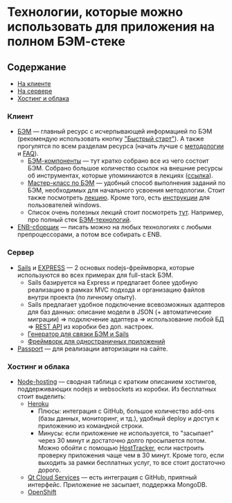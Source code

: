 # Технологии, которые можно использовать для приложения на полном БЭМ-стеке

## Содержание

* [На клиенте](#frontend)
* [На сервере](#backend)
* [Хостинг и облака](#hosting)

<a name="frontend"></a>
### Клиент

* [БЭМ](https://ru.bem.info/) — главный ресурс с исчерпывающей информацией по БЭМ (рекомендую использовать кнопку ["Быстрый старт"](https://ru.bem.info/tutorials/quick-start-static)). А также прогулятся по всем разделам ресурса (начать лучше с [методологии](https://ru.bem.info/method/) и [FAQ](https://ru.bem.info/faq/)).
  * [БЭМ-компоненты](https://github.com/bem/bem-components/blob/v2.3.0/README.ru.md) — тут кратко собрано все из чего состоит БЭМ. Собрано большое количество ссылок на внешние ресурсы об инструментах, которые упоминиаются в лекциях ([ссылка](https://github.com/bem/bem-components/blob/v2.3.0/README.ru.md#Инструменты)).
  * [Мастер-класс по БЭМ](https://github.com/yuriMalakhov/do-it-yourself-workshop) — удобный способ выполнения заданий по БЭМ, необходимых для начального усвоения методологии. Стоит также посмотреть [лекцию](https://events.yandex.ru/lib/talks/2185/). Кроме того, есть [инструкции](https://github.com/dab/bemup-workshop-vagrant/blob/master/README.ru.md) для пользователей windows.
  * Список очень полезных лекций стоит посмотреть [тут](https://events.yandex.ru/lib/talks/?audience=frontenderyi&tech=bem). Например, про полный стек [БЭМ-технологий](https://events.yandex.ru/lib/talks/1922/).
* [ENB-сборщик](https://ru.bem.info/tools/bem/enb-bem/) — писать можно на любых технологиях с любыми препроцессорами, а потом все собирать с ENB.

<a name="backend"></a>
### Сервер

* [Sails](http://sailsjs.org/) и [EXPRESS](http://expressjs.com/) — 2 основых nodejs-фреймворка, которые используются во всех примерах для full-stack БЭМ.
  * Sails базируется на Express и предлагает более удобную реализацию в рамках MVC подхода и организацию файлов внутри проекта (по личному опыту).
  * Sails предлагает удобное подключение всевозможных адаптеров для баз данных:
    описание модели в JSON (+ автоматические миграции)
      => подключение адаптера
      => использование любой БД
      => [REST API](http://sailsjs.org/documentation/reference/blueprint-api?q=blueprint-routes) из коробки без доп. настроек.
  * [Генератор для связки БЭМ и Sails](https://ru.bem.info/built-with-b/#sails-bem-project-stub)
  * [Фреймворк для одностраничных приложений](https://ru.bem.info/built-with-b/#bnsf)
* [Passport](http://passportjs.org/) — для  реализации авторизации на сайте.

<a name="hosting"></a>
### Хостинг и облака

* [Node-hosting](https://github.com/nodejs/node-v0.x-archive/wiki/Node-Hosting) — сводная таблица с кратким описанием хостингов, поддерживающих nodejs и websockets из коробки. Из бесплатных стоит выделить:
  * [Heroku](http://heroku.com/)
    * Плюсы: интеграция с GitHub, большое количество add-ons (базы данных, мониторинг, и тд.), удобный deploy и доступ к приложению из командной строки.
    * Минусы: если приложение не используется, то "засыпает" через 30 минут и достаточно долго просыпается потом. Можно обойти с помощью [HostTracker](http://www.host-tracker.com/), если настроить проверку приложения чаще чем в 30 минут. Кроме того, если выходить за рамки бесплатных услуг, то все стоит достаточно дорого.
  * [Qt Cloud Services](http://qtcloudservices.com/) — есть интеграция с GitHub, приятный интерфейс. Приложение не засыпает, поддержка MongoDB.
  * [OpenShift](https://www.openshift.com/)
